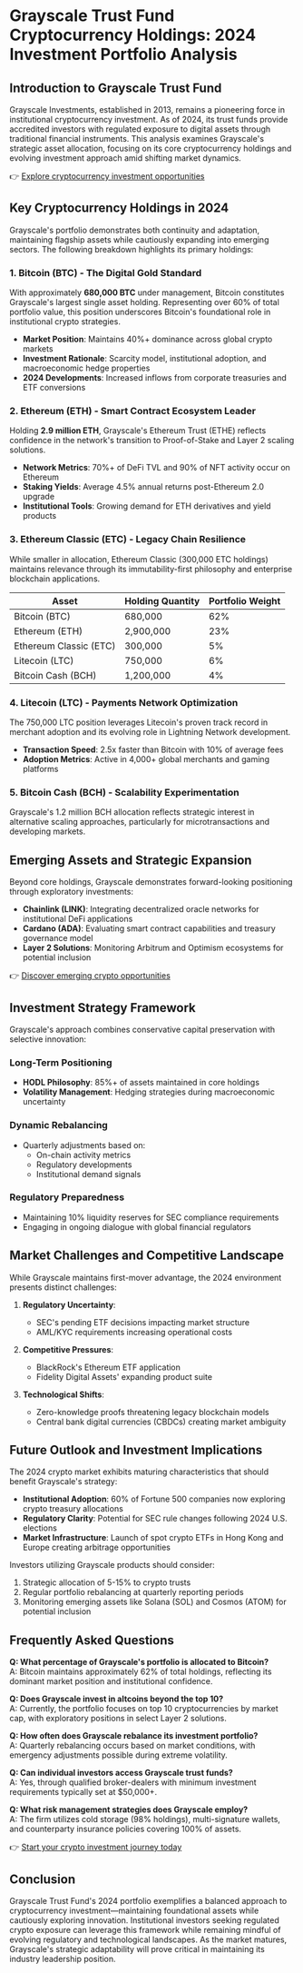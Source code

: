 # Grayscale Trust Fund Cryptocurrency Holdings: 2024 Investment Portfolio Analysis  

## Introduction to Grayscale Trust Fund  
Grayscale Investments, established in 2013, remains a pioneering force in institutional cryptocurrency investment. As of 2024, its trust funds provide accredited investors with regulated exposure to digital assets through traditional financial instruments. This analysis examines Grayscale's strategic asset allocation, focusing on its core cryptocurrency holdings and evolving investment approach amid shifting market dynamics.  

👉 [Explore cryptocurrency investment opportunities](https://bit.ly/okx-bonus)  

## Key Cryptocurrency Holdings in 2024  
Grayscale's portfolio demonstrates both continuity and adaptation, maintaining flagship assets while cautiously expanding into emerging sectors. The following breakdown highlights its primary holdings:  

### 1. Bitcoin (BTC) - The Digital Gold Standard  
With approximately **680,000 BTC** under management, Bitcoin constitutes Grayscale's largest single asset holding. Representing over 60% of total portfolio value, this position underscores Bitcoin's foundational role in institutional crypto strategies.  

- **Market Position**: Maintains 40%+ dominance across global crypto markets  
- **Investment Rationale**: Scarcity model, institutional adoption, and macroeconomic hedge properties  
- **2024 Developments**: Increased inflows from corporate treasuries and ETF conversions  

### 2. Ethereum (ETH) - Smart Contract Ecosystem Leader  
Holding **2.9 million ETH**, Grayscale's Ethereum Trust (ETHE) reflects confidence in the network's transition to Proof-of-Stake and Layer 2 scaling solutions.  

- **Network Metrics**: 70%+ of DeFi TVL and 90% of NFT activity occur on Ethereum  
- **Staking Yields**: Average 4.5% annual returns post-Ethereum 2.0 upgrade  
- **Institutional Tools**: Growing demand for ETH derivatives and yield products  

### 3. Ethereum Classic (ETC) - Legacy Chain Resilience  
While smaller in allocation, Ethereum Classic (300,000 ETC holdings) maintains relevance through its immutability-first philosophy and enterprise blockchain applications.  

| Asset          | Holding Quantity | Portfolio Weight |  
|----------------|------------------|------------------|  
| Bitcoin (BTC)  | 680,000          | 62%              |  
| Ethereum (ETH) | 2,900,000        | 23%              |  
| Ethereum Classic (ETC) | 300,000  | 5%               |  
| Litecoin (LTC) | 750,000          | 6%               |  
| Bitcoin Cash (BCH) | 1,200,000    | 4%               |  

### 4. Litecoin (LTC) - Payments Network Optimization  
The 750,000 LTC position leverages Litecoin's proven track record in merchant adoption and its evolving role in Lightning Network development.  

- **Transaction Speed**: 2.5x faster than Bitcoin with 10% of average fees  
- **Adoption Metrics**: Active in 4,000+ global merchants and gaming platforms  

### 5. Bitcoin Cash (BCH) - Scalability Experimentation  
Grayscale's 1.2 million BCH allocation reflects strategic interest in alternative scaling approaches, particularly for microtransactions and developing markets.  

## Emerging Assets and Strategic Expansion  
Beyond core holdings, Grayscale demonstrates forward-looking positioning through exploratory investments:  

- **Chainlink (LINK)**: Integrating decentralized oracle networks for institutional DeFi applications  
- **Cardano (ADA)**: Evaluating smart contract capabilities and treasury governance model  
- **Layer 2 Solutions**: Monitoring Arbitrum and Optimism ecosystems for potential inclusion  

👉 [Discover emerging crypto opportunities](https://bit.ly/okx-bonus)  

## Investment Strategy Framework  
Grayscale's approach combines conservative capital preservation with selective innovation:  

### Long-Term Positioning  
- **HODL Philosophy**: 85%+ of assets maintained in core holdings  
- **Volatility Management**: Hedging strategies during macroeconomic uncertainty  

### Dynamic Rebalancing  
- Quarterly adjustments based on:  
  - On-chain activity metrics  
  - Regulatory developments  
  - Institutional demand signals  

### Regulatory Preparedness  
- Maintaining 10% liquidity reserves for SEC compliance requirements  
- Engaging in ongoing dialogue with global financial regulators  

## Market Challenges and Competitive Landscape  
While Grayscale maintains first-mover advantage, the 2024 environment presents distinct challenges:  

1. **Regulatory Uncertainty**: 
   - SEC's pending ETF decisions impacting market structure  
   - AML/KYC requirements increasing operational costs  

2. **Competitive Pressures**:  
   - BlackRock's Ethereum ETF application  
   - Fidelity Digital Assets' expanding product suite  

3. **Technological Shifts**:  
   - Zero-knowledge proofs threatening legacy blockchain models  
   - Central bank digital currencies (CBDCs) creating market ambiguity  

## Future Outlook and Investment Implications  
The 2024 crypto market exhibits maturing characteristics that should benefit Grayscale's strategy:  

- **Institutional Adoption**: 60% of Fortune 500 companies now exploring crypto treasury allocations  
- **Regulatory Clarity**: Potential for SEC rule changes following 2024 U.S. elections  
- **Market Infrastructure**: Launch of spot crypto ETFs in Hong Kong and Europe creating arbitrage opportunities  

Investors utilizing Grayscale products should consider:  
1. Strategic allocation of 5-15% to crypto trusts  
2. Regular portfolio rebalancing at quarterly reporting periods  
3. Monitoring emerging assets like Solana (SOL) and Cosmos (ATOM) for potential inclusion  

## Frequently Asked Questions  

**Q: What percentage of Grayscale's portfolio is allocated to Bitcoin?**  
A: Bitcoin maintains approximately 62% of total holdings, reflecting its dominant market position and institutional confidence.  

**Q: Does Grayscale invest in altcoins beyond the top 10?**  
A: Currently, the portfolio focuses on top 10 cryptocurrencies by market cap, with exploratory positions in select Layer 2 solutions.  

**Q: How often does Grayscale rebalance its investment portfolio?**  
A: Quarterly rebalancing occurs based on market conditions, with emergency adjustments possible during extreme volatility.  

**Q: Can individual investors access Grayscale trust funds?**  
A: Yes, through qualified broker-dealers with minimum investment requirements typically set at $50,000+.  

**Q: What risk management strategies does Grayscale employ?**  
A: The firm utilizes cold storage (98% holdings), multi-signature wallets, and counterparty insurance policies covering 100% of assets.  

👉 [Start your crypto investment journey today](https://bit.ly/okx-bonus)  

## Conclusion  
Grayscale Trust Fund's 2024 portfolio exemplifies a balanced approach to cryptocurrency investment—maintaining foundational assets while cautiously exploring innovation. Institutional investors seeking regulated crypto exposure can leverage this framework while remaining mindful of evolving regulatory and technological landscapes. As the market matures, Grayscale's strategic adaptability will prove critical in maintaining its industry leadership position.
